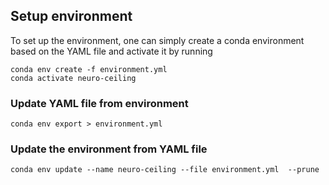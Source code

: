 ## Setup environment

To set up the environment, one can simply create a conda environment
based on the YAML file and activate it by running
 ```
 conda env create -f environment.yml
 conda activate neuro-ceiling
 ```

### Update YAML file from environment
```
conda env export > environment.yml
```

### Update the environment from YAML file

```
conda env update --name neuro-ceiling --file environment.yml  --prune
```
